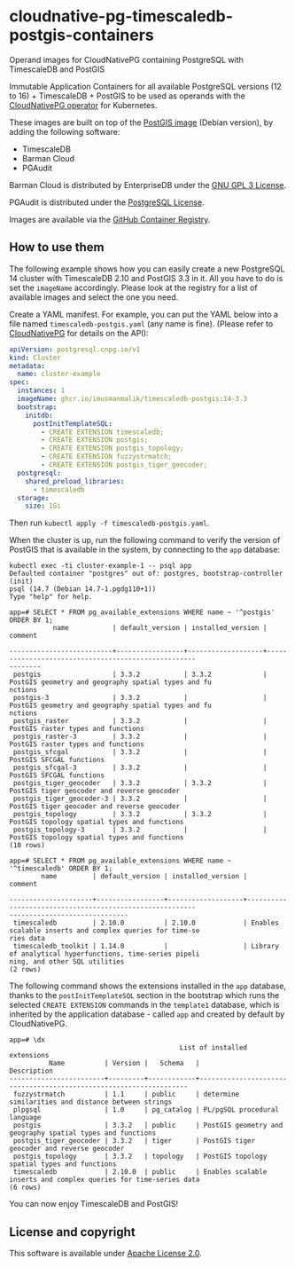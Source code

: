 # cloudnative-pg-timescaledb-postgis-containers

Operand images for CloudNativePG containing PostgreSQL with TimescaleDB and PostGIS

Immutable Application Containers for all available PostgreSQL versions (12 to 16) + TimescaleDB + PostGIS to be used as operands 
with the [CloudNativePG operator](https://cloudnative-pg.io) for Kubernetes.

These images are built on top of the [PostGIS image](https://hub.docker.com/r/imresamu/postgis)
(Debian version), by adding the following software:

- TimescaleDB
- Barman Cloud
- PGAudit

Barman Cloud is distributed by EnterpriseDB under the
[GNU GPL 3 License](https://github.com/EnterpriseDB/barman/blob/master/LICENSE).

PGAudit is distributed under the
[PostgreSQL License](https://github.com/pgaudit/pgaudit/blob/master/LICENSE).

Images are available via the
[GitHub Container Registry](https://github.com/imusmanmalik/cloudnative-pg-timescaledb-postgis-containers/pkgs/container/timescaledb-postgis).

## How to use them

The following example shows how you can easily create a new PostgreSQL 14
cluster with TimescaleDB 2.10 and PostGIS 3.3 in it. All you have to do is set the `imageName`
accordingly. Please look at the registry for a list of available images
and select the one you need.

Create a YAML manifest. For example, you can put the YAML below into a file
named `timescaledb-postgis.yaml` (any name is fine). (Please refer to
[CloudNativePG](https://cloudnative-pg.io/docs) for details on the API):

```yaml
apiVersion: postgresql.cnpg.io/v1
kind: Cluster
metadata:
  name: cluster-example
spec:
  instances: 1
  imageName: ghcr.io/imusmanmalik/timescaledb-postgis:14-3.3
  bootstrap:
    initdb:
      postInitTemplateSQL:
        - CREATE EXTENSION timescaledb;
        - CREATE EXTENSION postgis;
        - CREATE EXTENSION postgis_topology;
        - CREATE EXTENSION fuzzystrmatch;
        - CREATE EXTENSION postgis_tiger_geocoder;
  postgresql:
    shared_preload_libraries:
      - timescaledb
  storage:
    size: 1Gi
```

Then run `kubectl apply -f timescaledb-postgis.yaml`.

When the cluster is up, run the following command to verify the version of
PostGIS that is available in the system, by connecting to the `app` database:

```console
kubectl exec -ti cluster-example-1 -- psql app
Defaulted container "postgres" out of: postgres, bootstrap-controller (init)
psql (14.7 (Debian 14.7-1.pgdg110+1))
Type "help" for help.

app=# SELECT * FROM pg_available_extensions WHERE name ~ '^postgis' ORDER BY 1;
           name           | default_version | installed_version |                          comment

--------------------------+-----------------+-------------------+----------------------------------------------------
--------
 postgis                  | 3.3.2           | 3.3.2             | PostGIS geometry and geography spatial types and fu
nctions
 postgis-3                | 3.3.2           |                   | PostGIS geometry and geography spatial types and fu
nctions
 postgis_raster           | 3.3.2           |                   | PostGIS raster types and functions
 postgis_raster-3         | 3.3.2           |                   | PostGIS raster types and functions
 postgis_sfcgal           | 3.3.2           |                   | PostGIS SFCGAL functions
 postgis_sfcgal-3         | 3.3.2           |                   | PostGIS SFCGAL functions
 postgis_tiger_geocoder   | 3.3.2           | 3.3.2             | PostGIS tiger geocoder and reverse geocoder
 postgis_tiger_geocoder-3 | 3.3.2           |                   | PostGIS tiger geocoder and reverse geocoder
 postgis_topology         | 3.3.2           | 3.3.2             | PostGIS topology spatial types and functions
 postgis_topology-3       | 3.3.2           |                   | PostGIS topology spatial types and functions
(10 rows)

app=# SELECT * FROM pg_available_extensions WHERE name ~ '^timescaledb' ORDER BY 1;
        name         | default_version | installed_version |                                        comment

---------------------+-----------------+-------------------+---------------------------------------------------------
------------------------------
 timescaledb         | 2.10.0          | 2.10.0            | Enables scalable inserts and complex queries for time-se
ries data
 timescaledb_toolkit | 1.14.0          |                   | Library of analytical hyperfunctions, time-series pipeli
ning, and other SQL utilities
(2 rows)
```

The following command shows the extensions installed in the `app` database,
thanks to the `postInitTemplateSQL` section in the bootstrap which runs the
selected `CREATE EXTENSION` commands in the `template1` database, which is
inherited by the application database - called `app` and created by default by
CloudNativePG.

```console
app=# \dx
                                           List of installed extensions
          Name          | Version |   Schema   |                            Description
------------------------+---------+------------+-------------------------------------------------------------------
 fuzzystrmatch          | 1.1     | public     | determine similarities and distance between strings
 plpgsql                | 1.0     | pg_catalog | PL/pgSQL procedural language
 postgis                | 3.3.2   | public     | PostGIS geometry and geography spatial types and functions
 postgis_tiger_geocoder | 3.3.2   | tiger      | PostGIS tiger geocoder and reverse geocoder
 postgis_topology       | 3.3.2   | topology   | PostGIS topology spatial types and functions
 timescaledb            | 2.10.0  | public     | Enables scalable inserts and complex queries for time-series data
(6 rows)
```

You can now enjoy TimescaleDB and PostGIS!

## License and copyright

This software is available under [Apache License 2.0](LICENSE).
